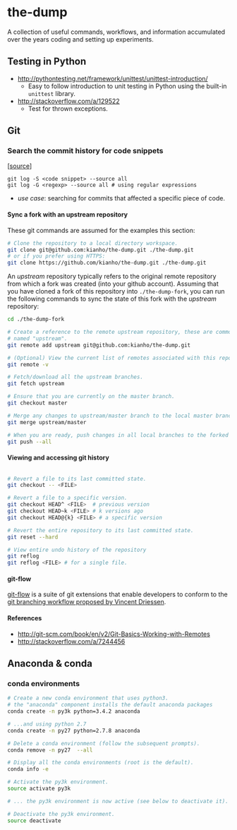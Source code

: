 # the-dump
A collection of useful commands, workflows, and information accumulated over the years coding and setting up experiments.

## Testing in Python
- http://pythontesting.net/framework/unittest/unittest-introduction/
  - Easy to follow introduction to unit testing in Python using the built-in `unittest` library.
- http://stackoverflow.com/a/129522
  - Test for thrown exceptions.

## Git

### Search the commit history for code snippets
[[source](http://stackoverflow.com/a/5816177)]
```
git log -S <code snippet> --source all 
git log -G <regexp> --source all # using regular expressions
```
- _use case_: searching for commits that affected a specific piece of code.

#### Sync a fork with an upstream repository

These git commands are assumed for the examples this section:
```bash
# Clone the repository to a local directory workspace.
git clone git@github.com:kianho/the-dump.git ./the-dump.git
# or if you prefer using HTTPS:
git clone https://github.com/kianho/the-dump.git ./the-dump.git
```

An _upstream_ repository typically refers to the original remote repository
from which a fork was created (into your github account). Assuming that you
have cloned a fork of this repository into ```./the-dump-fork```, you can run the following
commands to sync the state of this fork with the _upstream_ repository:
```bash
cd ./the-dump-fork

# Create a reference to the remote upstream repository, these are commonly
# named "upstream".
git remote add upstream git@github.com:kianho/the-dump.git

# (Optional) View the current list of remotes associated with this repository.
git remote -v

# Fetch/download all the upstream branches.
git fetch upstream

# Ensure that you are currently on the master branch.
git checkout master

# Merge any changes to upstream/master branch to the local master branch.
git merge upstream/master

# When you are ready, push changes in all local branches to the forked github repository.
git push --all
```

#### Viewing and accessing git history

```bash

# Revert a file to its last committed state.
git checkout -- <FILE>

# Revert a file to a specific version.
git checkout HEAD^ <FILE>  # previous version
git checkout HEAD~k <FILE> # k versions ago
git checkout HEAD@{k} <FILE> # a specific version

# Revert the entire repository to its last committed state.
git reset --hard

# View entire undo history of the repository
git reflog
git reflog <FILE> # for a single file.

```

#### git-flow
[git-flow](https://github.com/nvie/gitflow) is a suite of git extensions that enable
developers to conform to the [git branching workflow proposed by Vincent Driessen](http://nvie.com/posts/a-successful-git-branching-model/).

#### References
- http://git-scm.com/book/en/v2/Git-Basics-Working-with-Remotes
- http://stackoverflow.com/a/7244456


## Anaconda & conda

### conda environments
```bash
# Create a new conda environment that uses python3.
# the "anaconda" component installs the default anaconda packages
conda create -n py3k python=3.4.2 anaconda

# ...and using python 2.7
conda create -n py27 python=2.7.8 anaconda

# Delete a conda environment (follow the subsequent prompts).
conda remove -n py27  --all

# Display all the conda environments (root is the default).
conda info -e

# Activate the py3k environment.
source activate py3k

# ... the py3k environment is now active (see below to deactivate it).

# Deactivate the py3k environment.
source deactivate
```
